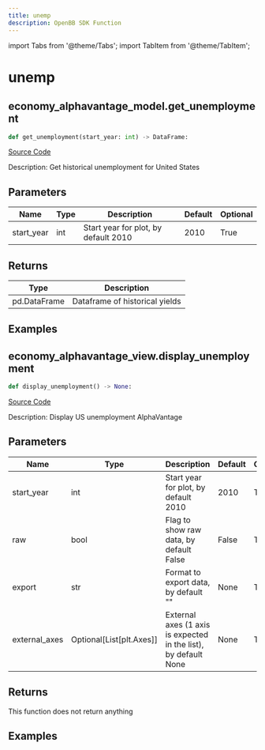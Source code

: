 ```yaml
---
title: unemp
description: OpenBB SDK Function
---
```


import Tabs from '@theme/Tabs';
import TabItem from '@theme/TabItem';

# unemp

<Tabs>
<TabItem value="model" label="Model" default>

## economy_alphavantage_model.get_unemployment

```python title='openbb_terminal/economy/alphavantage_model.py'
def get_unemployment(start_year: int) -> DataFrame:
```
[Source Code](https://github.com/OpenBB-finance/OpenBBTerminal/tree/main/openbb_terminal/economy/alphavantage_model.py#L283)

Description: Get historical unemployment for United States

## Parameters

| Name | Type | Description | Default | Optional |
| ---- | ---- | ----------- | ------- | -------- |
| start_year | int | Start year for plot, by default 2010 | 2010 | True |

## Returns

| Type | Description |
| ---- | ----------- |
| pd.DataFrame | Dataframe of historical yields |

## Examples



</TabItem>
<TabItem value="view" label="View">

## economy_alphavantage_view.display_unemployment

```python title='openbb_terminal/decorators.py'
def display_unemployment() -> None:
```
[Source Code](https://github.com/OpenBB-finance/OpenBBTerminal/tree/main/openbb_terminal/decorators.py#L377)

Description: Display US unemployment AlphaVantage

## Parameters

| Name | Type | Description | Default | Optional |
| ---- | ---- | ----------- | ------- | -------- |
| start_year | int | Start year for plot, by default 2010 | 2010 | True |
| raw | bool | Flag to show raw data, by default False | False | True |
| export | str | Format to export data, by default "" | None | True |
| external_axes | Optional[List[plt.Axes]] | External axes (1 axis is expected in the list), by default None | None | True |

## Returns

This function does not return anything

## Examples



</TabItem>
</Tabs>